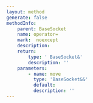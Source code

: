 ```yaml
---
layout: method
generate: false
methodInfo:
    parent: BaseSocket
    name: operator=
    mark:  noexcept
    description: 
    return:
        type: ' BaseSocket&'
        description: ''
    parameters:
        - name: move
          type: 'BaseSocket&&'
          default: 
          description: ''
---
```

